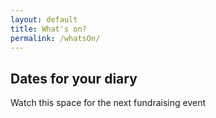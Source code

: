 ```yaml
---
layout: default
title: What's on?
permalink: /whatsOn/
---
```


## Dates for your diary

Watch this space for the next fundraising event
